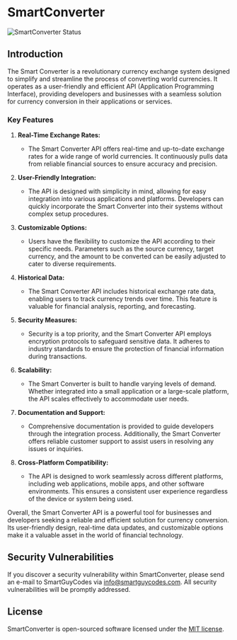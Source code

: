 # SmartConverter

![SmartConverter Status](https://github.com/SmartGuyCodes/smart_converter/actions/workflows/SmartConverter.yaml/badge.svg)

## Introduction

The Smart Converter is a revolutionary currency exchange system designed to simplify and streamline the process of converting world currencies. It operates as a user-friendly and efficient API (Application Programming Interface), providing developers and businesses with a seamless solution for currency conversion in their applications or services.

### Key Features

1. **Real-Time Exchange Rates:**
   - The Smart Converter API offers real-time and up-to-date exchange rates for a wide range of world currencies. It continuously pulls data from reliable financial sources to ensure accuracy and precision.

2. **User-Friendly Integration:**
   - The API is designed with simplicity in mind, allowing for easy integration into various applications and platforms. Developers can quickly incorporate the Smart Converter into their systems without complex setup procedures.

3. **Customizable Options:**
   - Users have the flexibility to customize the API according to their specific needs. Parameters such as the source currency, target currency, and the amount to be converted can be easily adjusted to cater to diverse requirements.

4. **Historical Data:**
   - The Smart Converter API includes historical exchange rate data, enabling users to track currency trends over time. This feature is valuable for financial analysis, reporting, and forecasting.

5. **Security Measures:**
   - Security is a top priority, and the Smart Converter API employs encryption protocols to safeguard sensitive data. It adheres to industry standards to ensure the protection of financial information during transactions.

6. **Scalability:**
   - The Smart Converter is built to handle varying levels of demand. Whether integrated into a small application or a large-scale platform, the API scales effectively to accommodate user needs.

7. **Documentation and Support:**
   - Comprehensive documentation is provided to guide developers through the integration process. Additionally, the Smart Converter offers reliable customer support to assist users in resolving any issues or inquiries.

8. **Cross-Platform Compatibility:**
   - The API is designed to work seamlessly across different platforms, including web applications, mobile apps, and other software environments. This ensures a consistent user experience regardless of the device or system being used.

Overall, the Smart Converter API is a powerful tool for businesses and developers seeking a reliable and efficient solution for currency conversion. Its user-friendly design, real-time data updates, and customizable options make it a valuable asset in the world of financial technology.

## Security Vulnerabilities

If you discover a security vulnerability within SmartConverter, please send an e-mail to SmartGuyCodes via [info@smartguycodes.com](mailto:info@smartguycodes.com). All security vulnerabilities will be promptly addressed.

## License

SmartConverter is open-sourced software licensed under the [MIT license](https://opensource.org/licenses/MIT).

